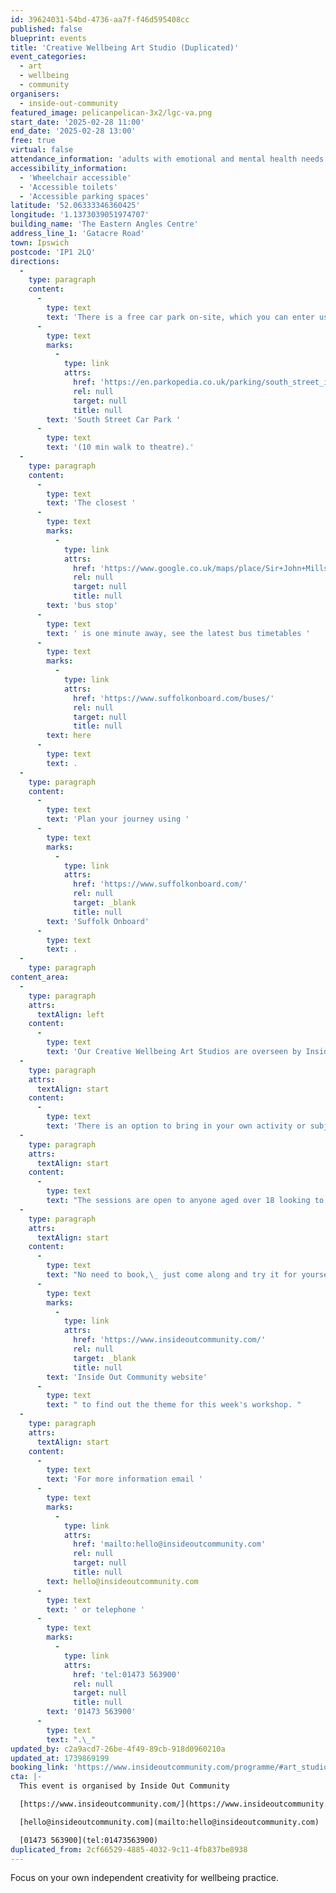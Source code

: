 ```yaml
---
id: 39624031-54bd-4736-aa7f-f46d595408cc
published: false
blueprint: events
title: 'Creative Wellbeing Art Studio (Duplicated)'
event_categories:
  - art
  - wellbeing
  - community
organisers:
  - inside-out-community
featured_image: pelicanpelican-3x2/lgc-va.png
start_date: '2025-02-28 11:00'
end_date: '2025-02-28 13:00'
free: true
virtual: false
attendance_information: 'adults with emotional and mental health needs'
accessibility_information:
  - 'Wheelchair accessible'
  - 'Accessible toilets'
  - 'Accessible parking spaces'
latitude: '52.06333346360425'
longitude: '1.1373039051974707'
building_name: 'The Eastern Angles Centre'
address_line_1: 'Gatacre Road'
town: Ipswich
postcode: 'IP1 2LQ'
directions:
  -
    type: paragraph
    content:
      -
        type: text
        text: 'There is a free car park on-site, which you can enter using the large blue gates located on the right-hand side of Gatacre Road. Other car parks nearby which are pay and display include '
      -
        type: text
        marks:
          -
            type: link
            attrs:
              href: 'https://en.parkopedia.co.uk/parking/south_street_ipswich/?arriving=202410311500&leaving=202410311700'
              rel: null
              target: null
              title: null
        text: 'South Street Car Park '
      -
        type: text
        text: '(10 min walk to theatre).'
  -
    type: paragraph
    content:
      -
        type: text
        text: 'The closest '
      -
        type: text
        marks:
          -
            type: link
            attrs:
              href: 'https://www.google.co.uk/maps/place/Sir+John+Mills+Theatre/@52.0631843,1.1376062,19.75z/data=!4m12!1m6!3m5!1s0x47d9a1b5f34a8ddd:0xe05bc781d84ef4dd!2sEastern+Angles+Centre!8m2!3d52.0631422!4d1.13732!3m4!1s0x47d9a1b5f9a67d49:0x8856208cee78829a!8m2!3d52.063236!4d1.137275'
              rel: null
              target: null
              title: null
        text: 'bus stop'
      -
        type: text
        text: ' is one minute away, see the latest bus timetables '
      -
        type: text
        marks:
          -
            type: link
            attrs:
              href: 'https://www.suffolkonboard.com/buses/'
              rel: null
              target: null
              title: null
        text: here
      -
        type: text
        text: .
  -
    type: paragraph
    content:
      -
        type: text
        text: 'Plan your journey using '
      -
        type: text
        marks:
          -
            type: link
            attrs:
              href: 'https://www.suffolkonboard.com/'
              rel: null
              target: _blank
              title: null
        text: 'Suffolk Onboard'
      -
        type: text
        text: .
  -
    type: paragraph
content_area:
  -
    type: paragraph
    attrs:
      textAlign: left
    content:
      -
        type: text
        text: 'Our Creative Wellbeing Art Studios are overseen by Inside Out Community Programme Leaders, Allan Williams and Karen Densham and take place at Eastern Angles Centre on a Wednesday afternoon and Friday morning.'
  -
    type: paragraph
    attrs:
      textAlign: start
    content:
      -
        type: text
        text: 'There is an option to bring in your own activity or subject for exploration or to use the weekly ‘themed’ activity outlined by either the programme leaders or visiting artist. '
  -
    type: paragraph
    attrs:
      textAlign: start
    content:
      -
        type: text
        text: "The sessions are open to anyone aged over 18 looking to improve their mental health or emotional wellbeing.\_No previous experience of the arts is necessary.\_"
  -
    type: paragraph
    attrs:
      textAlign: start
    content:
      -
        type: text
        text: "No need to book,\_ just come along and try it for yourself.\_Visit the "
      -
        type: text
        marks:
          -
            type: link
            attrs:
              href: 'https://www.insideoutcommunity.com/'
              rel: null
              target: _blank
              title: null
        text: 'Inside Out Community website'
      -
        type: text
        text: " to find out the theme for this week's workshop. "
  -
    type: paragraph
    attrs:
      textAlign: start
    content:
      -
        type: text
        text: 'For more information email '
      -
        type: text
        marks:
          -
            type: link
            attrs:
              href: 'mailto:hello@insideoutcommunity.com'
              rel: null
              target: null
              title: null
        text: hello@insideoutcommunity.com
      -
        type: text
        text: ' or telephone '
      -
        type: text
        marks:
          -
            type: link
            attrs:
              href: 'tel:01473 563900'
              rel: null
              target: null
              title: null
        text: '01473 563900'
      -
        type: text
        text: ".\_"
updated_by: c2a9acd7-26be-4f49-89cb-918d0960210a
updated_at: 1739869199
booking_link: 'https://www.insideoutcommunity.com/programme/#art_studio'
cta: |-
  This event is organised by Inside Out Community

  [https://www.insideoutcommunity.com/](https://www.insideoutcommunity.com/) 

  [hello@insideoutcommunity.com](mailto:hello@insideoutcommunity.com)

  [01473 563900](tel:01473563900)
duplicated_from: 2cf66529-4885-4032-9c11-4fb837be8938
---
```

Focus on your own independent creativity for wellbeing practice.